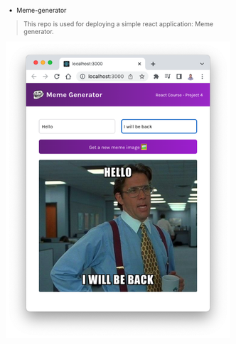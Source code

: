 - Meme-generator
> This repo is used for deploying a simple react application: Meme generator.

<img src="https://github.com/hyc0812/my-first-react-app/blob/master/screenshots/project_4.png" width="600">
